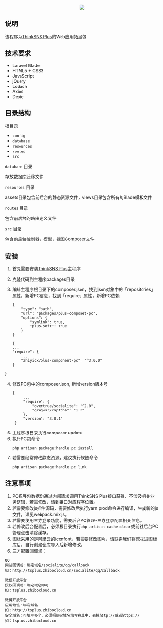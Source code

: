 <p align="center"><img src="https://github.com/slimkit/thinksns-plus/raw/master/public/plus.png"></p>

## 说明
该程序为[ThinkSNS Plus](https://github.com/slimkit/thinksns-plus/)的Web应用拓展包

## 技术要求
- Laravel Blade
- HTML5 + CSS3
- JavaScript
- jQuery
- Lodash
- Axios
- Dexie

## 目录结构
根目录
- `config`
- `database`
- `resources`
- `routes `
- `src`

`database` 目录

存放数据库迁移文件

`resources` 目录

assets目录包含前后台的静态资源文件，views目录包含所有的Blade模板文件

`routes` 目录

包含前后台的路由定义文件

`src` 目录

包含前后台控制器，模型，视图Composer文件

## 安装
1. 首先需要安装[ThinkSNS Plus](https://github.com/slimkit/thinksns-plus/)主程序
2. 克隆代码到主程序packages目录
3. 编辑主程序根目录下的composer.json，找到json对象中的「repositories」属性，新增PC信息，找到「require」属性，新增PC依赖
    ```
    {
        "type": "path",
        "url": "packages/plus-componet-pc",
        "options": {
            "symlink": true,
            "plus-soft": true
        }
    }
    ```
    
    ```
    {
    ...
    "require": {
        ...
        "zhiyicx/plus-component-pc": "^3.0.0"
    }
    ```
}

4. 修改PC包中的composer.json, 新增version版本号
   ```
   {
        ...
        "require": {
            "overtrue/socialite": "^2.0",
            "gregwar/captcha": "1.*"
        },
        "version": "3.0.1"
    }
   ```
5. 主程序根目录执行composer update
6. 执行PC包命令
   ```
   php artisan package:handle pc install
   ```
7. 若需要经常修改静态资源，建议执行软链命令
   ```
   php artisan package:handle pc link
   ```

## 注意事项
1. PC拓展包数据均通过内部请求调用[ThinkSNS Plus](https://slimkit.github.io/docs/api-v2-overview.html)接口获得，不涉及相关业务逻辑，若需修改，请到接口对应程序位置。
2. 若需要修改js插件源码，需要修改后执行yarn prod命令进行编译，生成新的js文件，详见webpack.mix.js。
3. 若需要使用三方登录功能，需要后台PC管理-三方登录配置相关信息。
4. 若修改后台配置后，必须根目录执行`php artisan cache:clear`或前往后台PC管理点击清除缓存。
5. 图标采用的是阿里云的[iconfont](http://www.iconfont.cn/)，若需要修改图片，请联系我们将您拉进图标库后，自行创建仓库导入后新增修改。
6. 三方配置回调域：
  ~~~
  QQ
  网站回调域：绑定域名/socialite/qq/callback
  如：http://tsplus.zhibocloud.cn/socialite/qq/callback

  微信开放平台
  授权回调域：绑定域名即可
  如：tsplus.zhibocloud.cn

  微博开放平台
  应用地址：绑定域名
  如：http://tsplus.zhibocloud.cn
  安全域名：可填写多个，必须把绑定域名填写在其中，去掉http://或者https://
  如：tsplus.zhibocloud.cn
  ~~~

